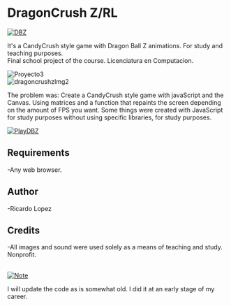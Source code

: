 # DragonCrush Z/RL

[![DBZ](https://img.shields.io/badge/Dragon_Crush_Z-FF0000?style=for-the-badge&logoColor=white&labelColor=101010)]()

It's a CandyCrush style game with Dragon Ball Z animations. For study and teaching purposes. </br>
Final school project of the course. Licenciatura en Computacion.

![Proyecto3](https://user-images.githubusercontent.com/81579356/118344582-2b7fa800-b4ec-11eb-8a94-3a4d2b4095a2.png)</br>
![dragoncrushzImg2](https://user-images.githubusercontent.com/81579356/118364748-fceae700-b556-11eb-842b-9da3b979dc02.png) </br>

The problem was: Create a CandyCrush style game with javaScript and the Canvas. Using matrices and a function that repaints the screen depending on the amount of FPS you want.
Some things were created with JavaScript for study purposes without using specific libraries, for study purposes.

[![PlayDBZ](https://img.shields.io/badge/Play-FF0000?style=for-the-badge&logoColor=white&labelColor=101010)](https://dragoncrushz.web.app/)

## Requirements
-Any web browser.

## Author
-Ricardo Lopez 

## Credits
-All images and sound were used solely as a means of teaching and study. Nonprofit.
</br>
</br>

[![Note](https://img.shields.io/badge/Note-FF0000?style=for-the-badge&logoColor=white&labelColor=101010)]()

I will  update the code as is somewhat old. I did it at an early stage of my career.
